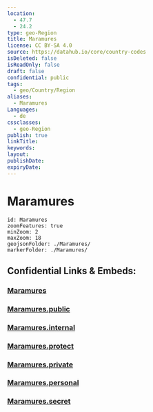 ```yaml
---
location:
  - 47.7
  - 24.2
type: geo-Region
title: Maramures
license: CC BY-SA 4.0
source: https://datahub.io/core/country-codes
isDeleted: false
isReadOnly: false
draft: false
confidential: public
tags:
  - geo/Country/Region
aliases:
  - Maramures
Languages:
  - de
cssclasses:
  - geo-Region
publish: true
linkTitle:
keywords:
layout:
publishDate:
expiryDate:
---
```


# Maramures

```leaflet
id: Maramures
zoomFeatures: true 
minZoom: 2 
maxZoom: 18
geojsonFolder: ./Maramures/
markerFolder: ./Maramures/
```


## Confidential Links & Embeds: 

### [Maramures](/_Standards/Earth/Continent/Europe/Europe~East/Romania/Regions~Romania/Romania~Nord-Vest/Maramures.md) 

### [Maramures.public](/_public/Earth/Continent/Europe/Europe~East/Romania/Regions~Romania/Romania~Nord-Vest/Maramures.public.md) 

### [Maramures.internal](/_internal/Earth/Continent/Europe/Europe~East/Romania/Regions~Romania/Romania~Nord-Vest/Maramures.internal.md) 

### [Maramures.protect](/_protect/Earth/Continent/Europe/Europe~East/Romania/Regions~Romania/Romania~Nord-Vest/Maramures.protect.md) 

### [Maramures.private](/_private/Earth/Continent/Europe/Europe~East/Romania/Regions~Romania/Romania~Nord-Vest/Maramures.private.md) 

### [Maramures.personal](/_personal/Earth/Continent/Europe/Europe~East/Romania/Regions~Romania/Romania~Nord-Vest/Maramures.personal.md) 

### [Maramures.secret](/_secret/Earth/Continent/Europe/Europe~East/Romania/Regions~Romania/Romania~Nord-Vest/Maramures.secret.md)

